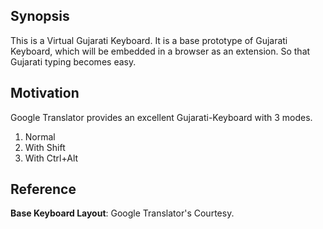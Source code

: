 ## Synopsis

This is a Virtual Gujarati Keyboard. It is a base prototype of Gujarati Keyboard, which will be embedded in a browser as an extension. So that Gujarati typing becomes easy. 

## Motivation

Google Translator provides an excellent Gujarati-Keyboard with 3 modes.
1. Normal
2. With Shift
3. With Ctrl+Alt

## Reference

**Base Keyboard Layout**: Google Translator's Courtesy. 

